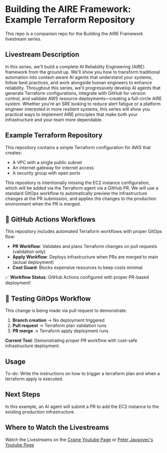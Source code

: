 # Building the AIRE Framework: Example Terraform Repository
This repo is a companion repo for the Building the AIRE Framework livestream series.

## Livestream Description

In this series, we'll build a complete AI Reliability Engineering (AIRE) framework from the ground up. We'll show you how to transform traditional automation into context-aware AI agents that understand your systems, follow best practices, and work alongside human engineers to enhance reliability. Throughout this series, we'll progressively develop AI agents that generate Terraform configurations, integrate with GitHub for version control, and validate AWS resource deployments—creating a full-circle AIRE system. Whether you're an SRE looking to reduce alert fatigue or a platform engineer interested in more resilient systems, this series will show you practical ways to implement AIRE principles that make both your infrastructure and your team more dependable.

## Example Terraform Repository

This repository contains a simple Terraform configuration for AWS that creates:
- A VPC with a single public subnet
- An internet gateway for internet access
- A security group with open ports

This repository is intentionally missing the EC2 instance configuration, which will be added via the Terraform agent via a  GitHub PR.  We will use a standard GitOps workflow to automatically preview the infrastructure changes at the PR submission, and applies the changes to the production environment when the PR is merged.

## 🚀 GitHub Actions Workflows

This repository includes automated Terraform workflows with proper GitOps flow:
- **PR Workflow**: Validates and plans Terraform changes on pull requests (validation only)
- **Apply Workflow**: Deploys infrastructure when PRs are merged to main (actual deployment)
- **Cost Guard**: Blocks expensive resources to keep costs minimal

✅ **Workflow Status**: GitHub Actions configured with proper PR-based deployment!

## 🔄 Testing GitOps Workflow

This change is being made via pull request to demonstrate:
1. **Branch creation** → No deployment triggered
2. **Pull request** → Terraform plan validation runs
3. **PR merge** → Terraform apply deployment runs

**Current Test**: Demonstrating proper PR workflow with cost-safe infrastructure deployment.

## Usage

To-do: Write the instructions on how to trigger a terraform plan and when a terraform apply is executed.

## Next Steps

In this example, an AI agent will submit a PR to add the EC2 instance to the existing production infrastructure.

## Where to Watch the Livestreams

Watch the Livestreams on the [Craine Youtube Page](https://youtube.com/playlist?list=PLWCdcuIgBGQPQKRAMR6RpP6HVPObfv8lM&si=qbkW_cKSx60ZZhei) or [Peter Jausovec's Youtube Page](https://www.youtube.com/watch?v=paqxLLotp3k)

